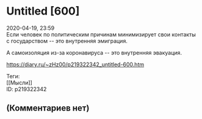 Untitled [600]
==============

  
2020-04-19, 23:59  
 Если человек по политическим причинам минимизирует свои контакты с государством -- это внутренняя эмиграция.   
   
 А самоизоляция из-за коронавируса -- это внутренняя эвакуация.   
  
<https://diary.ru/~zHz00/p219322342_untitled-600.htm>  
  
Теги:  
[[Мысли]]  
ID: p219322342  


(Комментариев нет)
------------------